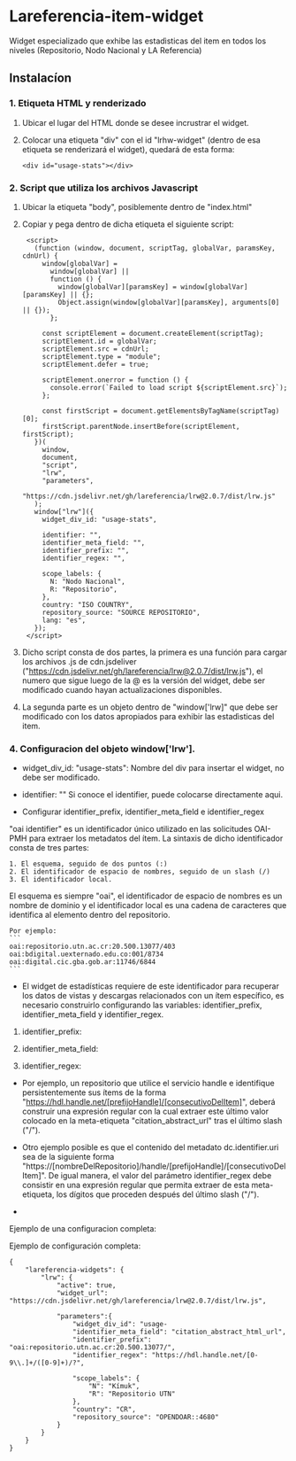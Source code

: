 # Lareferencia-item-widget
Widget especializado que exhibe las estadìsticas del item en todos los niveles (Repositorio, Nodo Nacional y LA Referencia)

## Instalacíon

### 1. Etiqueta HTML y renderizado

1. Ubicar el lugar del HTML donde se desee incrustrar el widget.
2. Colocar una etiqueta "div" con el id "lrhw-widget" (dentro de esa etiqueta se renderizará el widget), quedará de esta forma:
   
   ```
   <div id="usage-stats"></div>
   ```

### 2. Script que utiliza los archivos Javascript

1. Ubicar la etiqueta "body", posiblemente dentro de "index.html"
2. Copiar y pega dentro de dicha etiqueta el siguiente script:

   ```
    <script>
      (function (window, document, scriptTag, globalVar, paramsKey, cdnUrl) {
        window[globalVar] =
          window[globalVar] ||
          function () {
            window[globalVar][paramsKey] = window[globalVar][paramsKey] || {};
            Object.assign(window[globalVar][paramsKey], arguments[0] || {});
          };

        const scriptElement = document.createElement(scriptTag);
        scriptElement.id = globalVar;
        scriptElement.src = cdnUrl;
        scriptElement.type = "module";
        scriptElement.defer = true; 

        scriptElement.onerror = function () {
          console.error(`Failed to load script ${scriptElement.src}`);
        };

        const firstScript = document.getElementsByTagName(scriptTag)[0];
        firstScript.parentNode.insertBefore(scriptElement, firstScript);
      })(
        window,
        document,
        "script",
        "lrw",
        "parameters",
        "https://cdn.jsdelivr.net/gh/lareferencia/lrw@2.0.7/dist/lrw.js"
      );
      window["lrw"]({
        widget_div_id: "usage-stats",

        identifier: "",
        identifier_meta_field: "",
        identifier_prefix: "",
        identifier_regex: "",
        
        scope_labels: {
          N: "Nodo Nacional",
          R: "Repositorio",
        },
        country: "ISO COUNTRY",
        repository_source: "SOURCE REPOSITORIO",
        lang: "es",
      });
    </script> 
   
   ```

3. Dicho script consta de dos partes, la primera es una función para cargar los archivos .js de cdn.jsdeliver ("https://cdn.jsdelivr.net/gh/lareferencia/lrw@2.0.7/dist/lrw.js"), el numero que sigue luego de la @ es la versión del widget, debe ser modificado cuando hayan actualizaciones disponibles.

4. La segunda parte es un objeto dentro de "window['lrw]" que debe ser modificado con los datos apropiados para exhibir las estadìsticas del item.

### 4. Configuracion del objeto window['lrw'].
-  widget_div_id: "usage-stats":
Nombre del div para insertar el widget, no debe ser modificado.

-  identifier: ""
Si conoce el identifier, puede colocarse directamente aqui.

- Configurar identifier_prefix, identifier_meta_field e identifier_regex

"oai identifier" es un identificador único utilizado en las solicitudes OAI-PMH para extraer los metadatos del ítem. La sintaxis de dicho identificador consta de tres partes:

    1. El esquema, seguido de dos puntos (:)
    2. El identificador de espacio de nombres, seguido de un slash (/)
    3. El identificador local.

El esquema es siempre "oai", el identificador de espacio de nombres es un nombre de dominio y el identificador local es una cadena de caracteres que identifica al elemento dentro del repositorio.

    Por ejemplo:
    ```
    oai:repositorio.utn.ac.cr:20.500.13077/403
    oai:bdigital.uexternado.edu.co:001/8734
    oai:digital.cic.gba.gob.ar:11746/6844
    ```
- El widget de estadísticas requiere de este identificador para recuperar los datos de vistas y descargas relacionados con un ítem específico, es necesario construirlo configurando las variables: identifier_prefix, identifier_meta_field y identifier_regex.

1. identifier_prefix: 

2. identifier_meta_field: 

3. identifier_regex: 

- Por ejemplo, un repositorio que utilice el servicio handle e identifique persistentemente sus ítems de la forma "https://hdl.handle.net/[prefijoHandle]/[consecutivoDelItem]", deberá construir una expresión regular con la cual extraer este último valor colocado en la meta-etiqueta "citation_abstract_url" tras el último slash ("/").

- Otro ejemplo posible es que el contenido del metadato dc.identifier.uri sea de la siguiente forma "https://[nombreDelRepositorio]/handle/[prefijoHandle]/[consecutivoDelItem]". De igual manera, el valor del parámetro identifier_regex debe consistir en una expresión regular que permita extraer de esta meta-etiqueta, los dígitos que proceden después del último slash ("/").
- 
Ejemplo de una configuracion completa:

Ejemplo de configuración completa:
```
{
    "lareferencia-widgets": {
        "lrw": {
            "active": true,
            "widget_url": "https://cdn.jsdelivr.net/gh/lareferencia/lrw@2.0.7/dist/lrw.js",    
                    
            "parameters":{
                "widget_div_id": "usage-
                "identifier_meta_field": "citation_abstract_html_url",
                "identifier_prefix": "oai:repositorio.utn.ac.cr:20.500.13077/",
                "identifier_regex": "https://hdl.handle.net/[0-9\\.]+/([0-9]+)/?",

                "scope_labels": {
                    "N": "Kímuk",
                    "R": "Repositorio UTN"
                },
                "country": "CR",
                "repository_source": "OPENDOAR::4680"
            }
        }
    }
}

```


